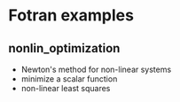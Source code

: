 # Fotran examples

nonlin_optimization
----------------------
* Newton's method for non-linear systems
* minimize a scalar function
* non-linear least squares

